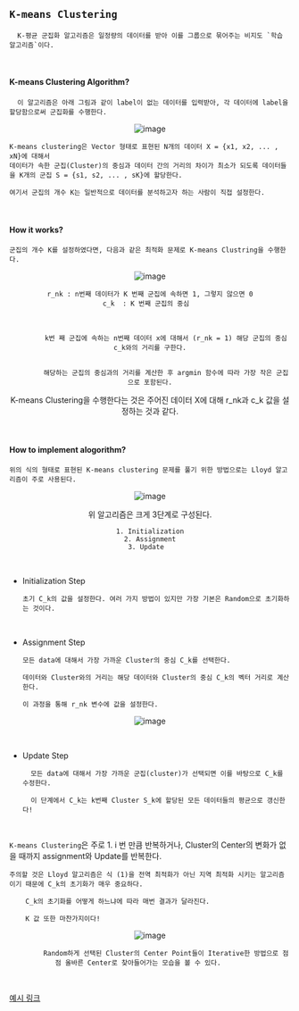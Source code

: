 ## `K-means Clustering`

      K-평균 군집화 알고리즘은 일정량의 데이터를 받아 이를 그룹으로 묶어주는 비지도 `학습 알고리즘`이다. 

<br>

#### K-means Clustering Algorithm?

      이 알고리즘은 아래 그림과 같이 label이 없는 데이터를 입력받아, 각 데이터에 label을 할당함으로써 군집화를 수행한다.
      
<div align=center>      
  
![image](https://user-images.githubusercontent.com/59076451/132254519-eee65c33-d57e-484b-82aa-254b8786b4ce.png)
  
</div>  

    K-means clustering은 Vector 형태로 표현된 N개의 데이터 X = {x1, x2, ... , xN}에 대해서 
    데이터가 속한 군집(Cluster)의 중심과 데이터 간의 거리의 차이가 최소가 되도록 데이터들을 K개의 군집 S = {s1, s2, ... , sK}에 할당한다.
    
    여기서 군집의 개수 K는 일반적으로 데이터를 분석하고자 하는 사람이 직접 설정한다.
    
    
<br>

#### How it works?

    군집의 개수 K를 설정하였다면, 다음과 같은 최적화 문제로 K-means Clustring을 수행한다.       
    
<div align=center>                
  
![image](https://user-images.githubusercontent.com/59076451/132254762-a64d1483-f805-4f25-87d2-961dce99abd1.png)  
  
    r_nk : n번째 데이터가 K 번째 군집에 속하면 1, 그렇지 않으면 0
    c_k  : K 번째 군집의 중심  
  
 <br>
  
  
            k번 째 군집에 속하는 n번째 데이터 x에 대해서 (r_nk = 1) 해당 군집의 중심 c_k와의 거리를 구한다.


            해당하는 군집의 중심과의 거리를 계산한 후 argmin 함수에 따라 가장 작은 군집으로 포함된다.
  
  
K-means Clustering을 수행한다는 것은 주어진 데이터 X에 대해 r_nk과 c_k 값을 설정하는 것과 같다.  
  
</div>  

<br>

#### How to implement alogorithm?

    위의 식의 형태로 표현된 K-means clustering 문제를 풀기 위한 방법으로는 Lloyd 알고리즘이 주로 사용된다.
    
<div align=center>    
  
![image](https://user-images.githubusercontent.com/59076451/132255196-d63cabfd-171e-45b9-8c67-8245dcaa6613.png)
  
위 알고리즘은 크게 3단계로 구성된다.

    1. Initialization
    2. Assignment
    3. Update  

</div>  

<br>

- Initialization Step 

      초기 C_k의 값을 설정한다. 여러 가지 방법이 있지만 가장 기본은 Random으로 초기화하는 것이다.

<br>

- Assignment Step

      모든 data에 대해서 가장 가까운 Cluster의 중심 C_k를 선택한다.

      데이터와 Cluster와의 거리는 해당 데이터와 Cluster의 중심 C_k의 벡터 거리로 계산한다.

      이 과정을 통해 r_nk 변수에 값을 설정한다.

<div align=center>
  
![image](https://user-images.githubusercontent.com/59076451/132255443-d8174d69-7480-4c5b-bcbd-cab15f1fab73.png)
  
</div>

<br>

- Update Step

        모든 data에 대해서 가장 가까운 군집(cluster)가 선택되면 이를 바탕으로 C_k를 수정한다.
    
        이 단계에서 C_k는 k번째 Cluster S_k에 할당된 모든 데이터들의 평균으로 갱신한다!
                       
<br>    


`K-means Clustering`은 주로 1. i 번 만큼 반복하거나, Cluster의 Center의 변화가 없을 때까지 assignment와 Update를 반복한다.

    주의할 것은 Lloyd 알고리즘은 식 (1)을 전역 최적화가 아닌 지역 최적화 시키는 알고리즘이기 때문에 C_k의 초기화가 매우 중요하다.
    
        C_k의 초기화를 어떻게 하느냐에 따라 매번 결과가 달라진다. 
        
        K 값 또한 마찬가지이다!
        

<div align=center>

![image](https://user-images.githubusercontent.com/59076451/132256006-170cee0c-f4d3-4208-ac5f-deb25ecaf71a.png)
      
            Random하게 선택된 Cluster의 Center Point들이 Iterative한 방법으로 점점 올바른 Center로 찾아들어가는 모습을 볼 수 있다.      
        
</div>      
        
<br>        

[예시 링크](https://untitledtblog.tistory.com/132)







